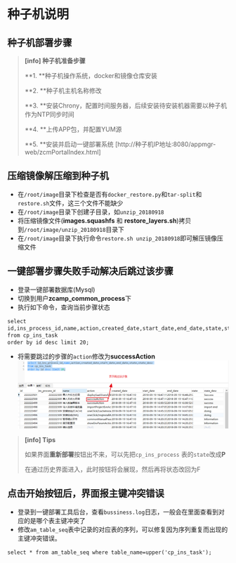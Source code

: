 # 种子机说明

## 种子机部署步骤

> **\[info\] 种子机准备步骤**
>
> **1. **种子机操作系统，docker和镜像仓库安装
>
> **2. **种子机主机名称修改
>
> **3. **安装Chrony，配置时间服务器，后续安装待安装机器需要以种子机作为NTP同步时间
>
> **4. **上传APP包，并配置YUM源
>
> **5. **安装并启动一键部署系统 [http://种子机IP地址:8080/appmgr-web/zcmPortalIndex.html]

## 压缩镜像解压缩到种子机
* 在`/root/image`目录下检查是否有`docker_restore.py`和`tar-split`和`restore.sh`文件，这三个文件不能缺少
* 在`/root/image`目录下创建子目录，如`unzip_20180918`
* 将压缩镜像文件(**images.squashfs** 和 **restore_layers.sh**)拷贝到`/root/image/unzip_20180918`目录下
* 在`/root/image`目录下执行命令`restore.sh unzip_20180918`即可解压镜像压缩文件

## 一键部署步骤失败手动解决后跳过该步骤
* 登录一键部署数据库(Mysql)
* 切换到用户**zcamp_common_process**下
* 执行如下命令，查询当前步骤状态

```
select id,ins_process_id,name,action,created_date,start_date,end_date,state,state_desc
from cp_ins_task
order by id desc limit 20;
```
* 将需要跳过的步骤的`action`修改为**successAction**
![](/images/oneclickdeploy/zhong-zi-ji-mysql1.png)

> **\[info\] Tips**
>
> 如果界面**重新部署**按钮出不来，可以先把`cp_ins_process` 表的`state`改成**P**
>
> 在通过历史界面进入，此时按钮将会展现，然后再将状态改回为F
>

## 点击开始按钮后，界面报主键冲突错误
* 登录到一键部署工具后台，查看`bussiness.log`日志，一般会在里面查看到对应的是哪个表主键冲突了
* 修改`am_table_seq`表中记录的对应表的序列，可以修复因为序列重复而出现的主键冲突错误。

```
select * from am_table_seq where table_name=upper('cp_ins_task');
```




